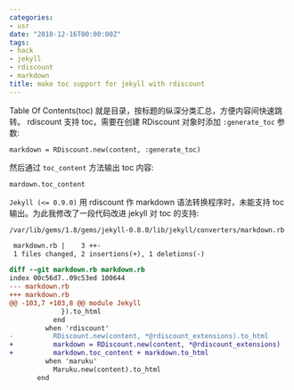 ```yaml
---
categories:
- usr
date: "2010-12-16T00:00:00Z"
tags:
- hack
- jekyll
- rdiscount
- markdown
title: make toc support for jekyll with rdiscount
---
```


Table Of Contents(toc) 就是目录，按标题的纵深分类汇总，方便内容间快速跳转。
rdiscount 支持 toc，需要在创建 RDiscount 对象时添加 ``:generate_toc`` 参数:

    markdown = RDiscount.new(content, :generate_toc)

然后通过 ``toc_content`` 方法输出 toc 内容:

    mardown.toc_content

``Jekyll (<= 0.9.0)`` 用 rdiscount 作 markdown 语法转换程序时，未能支持 toc
输出。为此我修改了一段代码改进 jekyll 对 toc 的支持:

    /var/lib/gems/1.8/gems/jekyll-0.8.0/lib/jekyll/converters/markdown.rb

```diff
 markdown.rb |    3 ++-
 1 files changed, 2 insertions(+), 1 deletions(-)

diff --git markdown.rb markdown.rb
index 00c56d7..09c53ed 100644
--- markdown.rb
+++ markdown.rb
@@ -103,7 +103,8 @@ module Jekyll
             }).to_html
           end
         when 'rdiscount'
-          RDiscount.new(content, *@rdiscount_extensions).to_html
+          markdown = RDiscount.new(content, *@rdiscount_extensions)
+          markdown.toc_content + markdown.to_html
         when 'maruku'
           Maruku.new(content).to_html
       end
```

